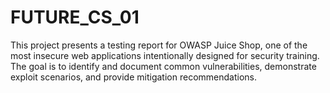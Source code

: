 # FUTURE_CS_01
This project presents a testing report for OWASP Juice Shop, one of the most insecure web applications intentionally designed for security training. The goal is to identify and document common vulnerabilities, demonstrate exploit scenarios, and provide mitigation recommendations.
